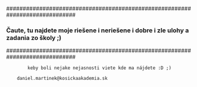 #############################################################################
###  Čaute, tu najdete moje riešene i neriešene i dobre i zle ulohy a zadania zo školy ;) ###
#############################################################################

			keby boli nejake nejasnosti viete kde ma nájdete :D ;)
		
		daniel.martinek@kosickaakademia.sk

